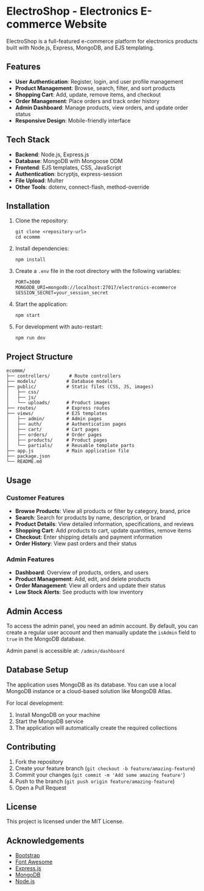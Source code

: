 # ElectroShop - Electronics E-commerce Website

ElectroShop is a full-featured e-commerce platform for electronics products built with Node.js, Express, MongoDB, and EJS templating.

## Features

- **User Authentication**: Register, login, and user profile management
- **Product Management**: Browse, search, filter, and sort products
- **Shopping Cart**: Add, update, remove items, and checkout
- **Order Management**: Place orders and track order history
- **Admin Dashboard**: Manage products, view orders, and update order status
- **Responsive Design**: Mobile-friendly interface

## Tech Stack

- **Backend**: Node.js, Express.js
- **Database**: MongoDB with Mongoose ODM
- **Frontend**: EJS templates, CSS, JavaScript
- **Authentication**: bcryptjs, express-session
- **File Upload**: Multer
- **Other Tools**: dotenv, connect-flash, method-override

## Installation

1. Clone the repository:
   ```
   git clone <repository-url>
   cd ecommm
   ```

2. Install dependencies:
   ```
   npm install
   ```

3. Create a `.env` file in the root directory with the following variables:
   ```
   PORT=3000
   MONGODB_URI=mongodb://localhost:27017/electronics-ecommerce
   SESSION_SECRET=your_session_secret
   ```

4. Start the application:
   ```
   npm start
   ```

5. For development with auto-restart:
   ```
   npm run dev
   ```

## Project Structure

```
ecommm/
├── controllers/       # Route controllers
├── models/           # Database models
├── public/           # Static files (CSS, JS, images)
│   ├── css/
│   ├── js/
│   └── uploads/      # Product images
├── routes/           # Express routes
├── views/            # EJS templates
│   ├── admin/        # Admin pages
│   ├── auth/         # Authentication pages
│   ├── cart/         # Cart pages
│   ├── orders/       # Order pages
│   ├── products/     # Product pages
│   └── partials/     # Reusable template parts
├── app.js            # Main application file
├── package.json
└── README.md
```

## Usage

### Customer Features

- **Browse Products**: View all products or filter by category, brand, price
- **Search**: Search for products by name, description, or brand
- **Product Details**: View detailed information, specifications, and reviews
- **Shopping Cart**: Add products to cart, update quantities, remove items
- **Checkout**: Enter shipping details and payment information
- **Order History**: View past orders and their status

### Admin Features

- **Dashboard**: Overview of products, orders, and users
- **Product Management**: Add, edit, and delete products
- **Order Management**: View all orders and update their status
- **Low Stock Alerts**: See products with low inventory

## Admin Access

To access the admin panel, you need an admin account. By default, you can create a regular user account and then manually update the `isAdmin` field to `true` in the MongoDB database.

Admin panel is accessible at: `/admin/dashboard`

## Database Setup

The application uses MongoDB as its database. You can use a local MongoDB instance or a cloud-based solution like MongoDB Atlas.

For local development:
1. Install MongoDB on your machine
2. Start the MongoDB service
3. The application will automatically create the required collections

## Contributing

1. Fork the repository
2. Create your feature branch (`git checkout -b feature/amazing-feature`)
3. Commit your changes (`git commit -m 'Add some amazing feature'`)
4. Push to the branch (`git push origin feature/amazing-feature`)
5. Open a Pull Request

## License

This project is licensed under the MIT License.

## Acknowledgements

- [Bootstrap](https://getbootstrap.com/)
- [Font Awesome](https://fontawesome.com/)
- [Express.js](https://expressjs.com/)
- [MongoDB](https://www.mongodb.com/)
- [Node.js](https://nodejs.org/)
